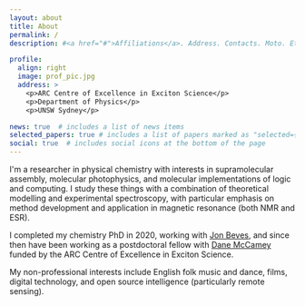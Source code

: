 ```yaml
---
layout: about
title: About
permalink: /
description: #<a href="#">Affiliations</a>. Address. Contacts. Moto. Etc.

profile:
  align: right
  image: prof_pic.jpg
  address: >
    <p>ARC Centre of Excellence in Exciton Science</p>
    <p>Department of Physics</p>
    <p>UNSW Sydney</p>

news: true  # includes a list of news items
selected_papers: true # includes a list of papers marked as "selected={true}"
social: true  # includes social icons at the bottom of the page
---
```

I'm a researcher in physical chemistry with interests in supramolecular assembly, molecular photophysics, and molecular implementations of logic and computing. I study these things with a combination of theoretical modelling and experimental spectroscopy, with particular emphasis on method development and application in magnetic resonance (both NMR and ESR). 

I completed my chemistry PhD in 2020, working with [Jon Beves](bevesgroup.wordpress.com/), and since then have been working as a postdoctoral fellow with [Dane McCamey](https://www.science.unsw.edu.au/our-people/dane-mccamey) funded by the ARC Centre of Excellence in Exciton Science.

My non-professional interests include English folk music and dance, films, digital technology, and open source intelligence (particularly remote sensing).
